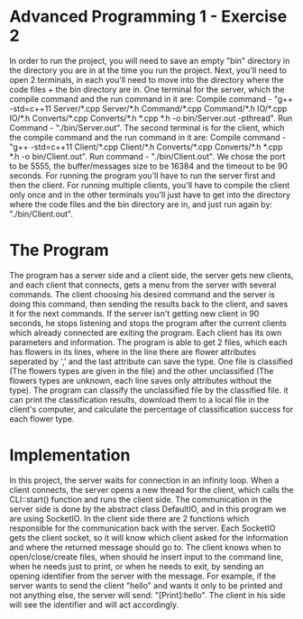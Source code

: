 # Advanced Programming 1 - Exercise 2

In order to run the project, you will need to save an empty "bin" directory in the directory you are in at the time you
run the project. Next, you'll need to open 2 terminals, in each you'll need to move into the directory where the code
files + the bin directory are in. One terminal for the server, which the compile command and the run command in it are:
Compile command - "g++ -std=c++11 Server/\*.cpp Server/\*.h Command/\*.cpp Command/\*.h IO/\*.cpp IO/\*.h
Converts/\*.cpp Converts/\*.h \*.cpp \*.h -o bin/Server.out -pthread". Run Command - "./bin/Server.out". The second
terminal is for the client, which the compile command and the run command in it are:
Compile command - "g++ -std=c++11 Client/\*.cpp Client/\*.h Converts/\*.cpp Converts/\*.h *.cpp *.h -o bin/Client.out".
Run command - "./bin/Client.out". We chose the port to be 5555, the buffer/messages size to be 16384 and the timeout to
be 90 seconds. For running the program you'll have to run the server first and then the client. For running multiple
clients, you'll have to compile the client only once and in the other terminals you'll just have to get into the
directory where the code files and the bin directory are in, and just run again by: "./bin/Client.out".

# The Program

The program has a server side and a client side, the server gets new clients, and each client that connects, gets a menu
from the server with several commands. The client choosing his desired command and the server is doing this command,
then sending the results back to the client, and saves it for the next commands. If the server isn't getting new client
in 90 seconds, he stops listening and stops the program after the current clients which already connected are exiting
the program. Each client has its own parameters and information. The program is able to get 2 files, which each has
flowers in its lines, where in the line there are flower attributes seperated by ',' and the last attribute can save the
type. One file is classified (The flowers types are given in the file) and the other unclassified (The flowers types are
unknown, each line saves only attributes without the type). The program can classify the unclassified file by the
classified file. it can print the classification results, download them to a local file in the client's computer, and
calculate the percentage of classification success for each flower type.

# Implementation

In this project, the server waits for connection in an infinity loop. When a client connects, the server opens a new
thread for the client, which calls the CLI::start() function and runs the client side. The communication in the server
side is done by the abstract class DefaultIO, and in this program we are using SocketIO. In the client side there are 2
functions which responsible for the communication back with the server. Each SocketIO gets the client socket, so it will
know which client asked for the information and where the returned message should go to. The client knows when to
open/close/create files, when should he insert input to the command line, when he needs just to print, or when he needs
to exit, by sending an opening identifier from the server with the message. For example, if the server wants to send the
client "hello" and wants it only to be printed and not anything else, the server will send: "[Print]:hello". The client
in his side will see the identifier and will act accordingly.